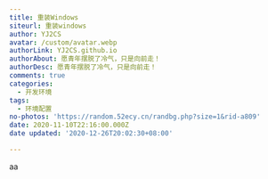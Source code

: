 ```yaml
---
title: 重装Windows
siteurl: 重装windows
author: YJ2CS
avatar: /custom/avatar.webp
authorLink: YJ2CS.github.io
authorAbout: 愿青年摆脱了冷气，只是向前走！
authorDesc: 愿青年摆脱了冷气，只是向前走！
comments: true
categories:
  - 开发环境
tags:
  - 环境配置
no-photos: 'https://random.52ecy.cn/randbg.php?size=1&rid-a809'
date: 2020-11-10T22:16:00.000Z
date updated: '2020-12-26T20:02:30+08:00'

---
```


aa
